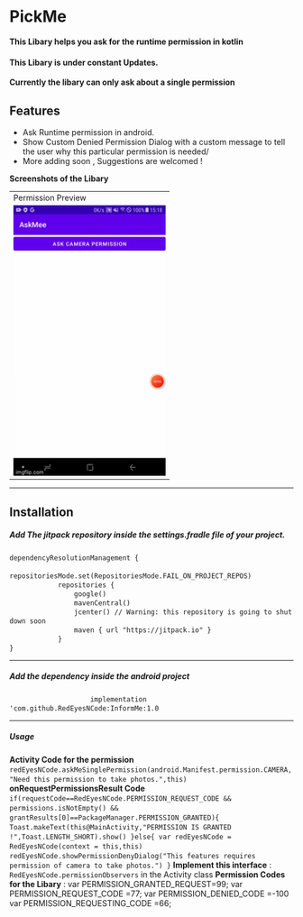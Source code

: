 # PickMe
**This Libary helps you ask for the runtime permission in kotlin**
#### This Libary is under constant Updates.

**Currently the libary can only ask about a single permission**
## Features
- Ask Runtime permission in android.
- Show Custom Denied Permission Dialog with a custom message to tell the user why this particular permission is needed/
-  More adding soon , Suggestions are welcomed !

**Screenshots of the Libary**

<table>
  <tr>
    <td>Permission Preview</td>
   </tr>
  <tr>
    <td><img src="media/askmesingle.gif" width=270 height=480></td>
  </tr>
 </table>

------------



## Installation

##### Add  The jitpack repository inside the settings.fradle file of your project.



    dependencyResolutionManagement {
                repositoriesMode.set(RepositoriesMode.FAIL_ON_PROJECT_REPOS)
                repositories {
                    google()
                    mavenCentral()
                    jcenter() // Warning: this repository is going to shut down soon
                    maven { url "https://jitpack.io" }
                }
    }

------------


#####  Add the dependency inside the android project
            	        implementation 'com.github.RedEyesNCode:InformMe:1.0

------------

##### Usage

**Activity Code for the permission**
`` redEyesNCode.askMeSinglePermission(android.Manifest.permission.CAMERA,"Need this permission to take photos.",this)``
**onRequestPermissionsResult Code**
``  if(requestCode==RedEyesNCode.PERMISSION_REQUEST_CODE && permissions.isNotEmpty() && grantResults[0]==PackageManager.PERMISSION_GRANTED){
Toast.makeText(this@MainActivity,"PERMISSION IS GRANTED !",Toast.LENGTH_SHORT).show()
}else{
var redEyesNCode = RedEyesNCode(context = this,this)
redEyesNCode.showPermissionDenyDialog("This features requires permission of camera to take photos.")
}``
**Implement this interface** : ``RedEyesNCode.permissionObservers`` in the Activity class
**Permission Codes for the Libary** :
var PERMISSION_GRANTED_REQUEST=99;
var PERMISSION_REQUEST_CODE =77;
var PERMISSION_DENIED_CODE =-100
var PERMISSION_REQUESTING_CODE =66;





